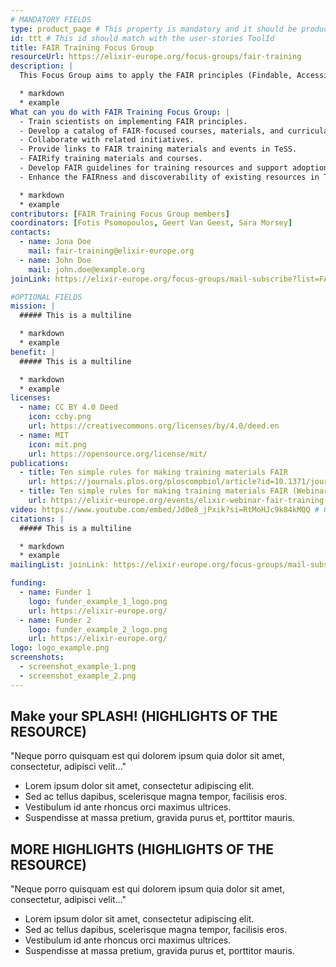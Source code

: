 ```yaml
---
# MANDATORY FIELDS
type: product_page # This property is mandatory and it should be product_page
id: ttt # This id should match with the user-stories ToolId
title: FAIR Training Focus Group
resourceUrl: https://elixir-europe.org/focus-groups/fair-training
description: |
  This Focus Group aims to apply the FAIR principles (Findable, Accessible, Interoperable and Reusable) in training. It includes members both from ELIXIR and the global community, working collaboratively to enhance data and resource accessibility, reusability, and interoperability through training efforts.

  * markdown
  * example
What can you do with FAIR Training Focus Group: |
  - Train scientists on implementing FAIR principles.
  - Develop a catalog of FAIR-focused courses, materials, and curricula.
  - Collaborate with related initiatives.
  - Provide links to FAIR training materials and events in TeSS.
  - FAIRify training materials and courses.
  - Develop FAIR guidelines for training resources and support adoption.
  - Enhance the FAIRness and discoverability of existing resources in TeSS.

  * markdown
  * example 
contributors: [FAIR Training Focus Group members]
coordinators: [Fotis Psomopoulos, Geert Van Geest, Sara Morsey]
contacts:
  - name: Jona Doe
    mail: fair-training@elixir-europe.org
  - name: John Doe
    mail: john.doe@example.org
joinLink: https://elixir-europe.org/focus-groups/mail-subscribe?list=FAIR%20Training%20Focus%20Group

#OPTIONAL FIELDS
mission: |
  ##### This is a multiline

  * markdown
  * example
benefit: |
  ##### This is a multiline

  * markdown
  * example
licenses:
  - name: CC BY 4.0 Deed
    icon: ccby.png
    url: https://creativecommons.org/licenses/by/4.0/deed.en
  - name: MIT
    icon: mit.png
    url: https://opensource.org/license/mit/
publications:
  - title: Ten simple rules for making training materials FAIR
    url: https://journals.plos.org/ploscompbiol/article?id=10.1371/journal.pcbi.1007854
  - title: Ten simple rules for making training materials FAIR (Webinar)
    url: https://elixir-europe.org/events/elixir-webinar-fair-training
video: https://www.youtube.com/embed/Jd0e8_jPxik?si=RtMoHJc9k84kMQQ # ONLY YOUTUBE SUPPORTED AT THIS MOMENT
citations: |
  ##### This is a multiline

  * markdown
  * example
mailingList: joinLink: https://elixir-europe.org/focus-groups/mail-subscribe?list=FAIR%20Training%20Focus%20Group

funding:
  - name: Funder 1
    logo: funder_example_1_logo.png
    url: https://elixir-europe.org/ 
  - name: Funder 2
    logo: funder_example_2_logo.png
    url: https://elixir-europe.org/
logo: logo_example.png
screenshots:
  - screenshot_example_1.png
  - screenshot_example_2.png
---
```


## Make your SPLASH! (HIGHLIGHTS OF THE RESOURCE)

"Neque porro quisquam est qui dolorem ipsum quia dolor sit amet, consectetur, adipisci velit..."

* Lorem ipsum dolor sit amet, consectetur adipiscing elit.
* Sed ac tellus dapibus, scelerisque magna tempor, facilisis eros.
* Vestibulum id ante rhoncus orci maximus ultrices.
* Suspendisse at massa pretium, gravida purus et, porttitor mauris.

## MORE HIGHLIGHTS (HIGHLIGHTS OF THE RESOURCE)

"Neque porro quisquam est qui dolorem ipsum quia dolor sit amet, consectetur, adipisci velit..."

* Lorem ipsum dolor sit amet, consectetur adipiscing elit.
* Sed ac tellus dapibus, scelerisque magna tempor, facilisis eros.
* Vestibulum id ante rhoncus orci maximus ultrices.
* Suspendisse at massa pretium, gravida purus et, porttitor mauris.
